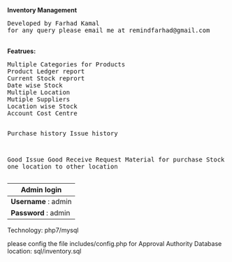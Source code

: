
<b>Inventory Management</b>
<pre>
Developed by Farhad Kamal
for any query please email me at remindfarhad@gmail.com
</pre>
<br/>
<b>Featrues:</b>
<pre>
Multiple Categories for Products
Product Ledger report
Current Stock reprort
Date wise Stock
Multiple Location
Mutiple Suppliers
Location wise Stock
Account Cost Centre

Purchase history
Issue history

Good Issue
Good Receive
Request Material for purchase
Stock transfer one location to other location
</pre>

  Admin login        | 
   ---------------------| 
   **Username** : admin | 
   **Password** : admin | 
   
  
Technology: php7/mysql 

please config the file includes/config.php for Approval Authority
Database location: sql/inventory.sql
   
   
   
